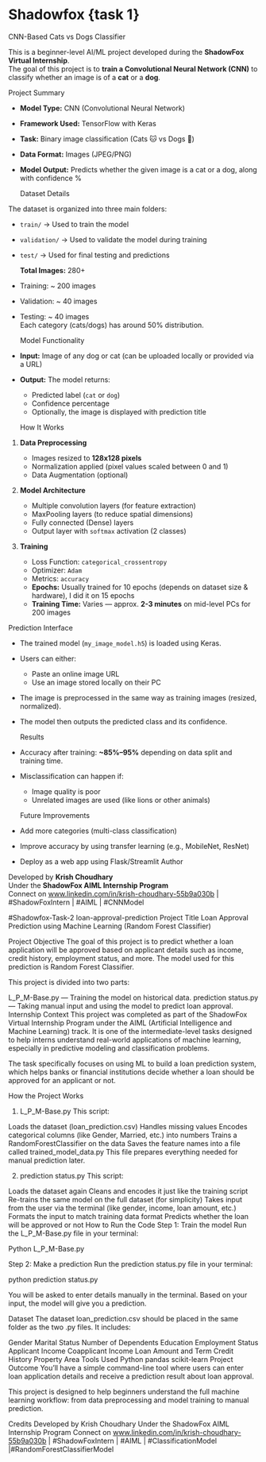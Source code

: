 # Shadowfox {task 1}
CNN-Based Cats vs Dogs Classifier

This is a beginner-level AI/ML project developed during the **ShadowFox Virtual Internship**.  
The goal of this project is to **train a Convolutional Neural Network (CNN)** to classify whether an image is of a **cat** or a **dog**.

 

  Project Summary

- **Model Type:** CNN (Convolutional Neural Network)
- **Framework Used:** TensorFlow with Keras
- **Task:** Binary image classification (Cats 🐱 vs Dogs 🐶)
- **Data Format:** Images (JPEG/PNG)
- **Model Output:** Predicts whether the given image is a cat or a dog, along with confidence %

 
  Dataset Details

The dataset is organized into three main folders:

- `train/` → Used to train the model  
- `validation/` → Used to validate the model during training  
- `test/` → Used for final testing and predictions  

  **Total Images:** 280+  
- Training: ~ 200 images  
- Validation: ~ 40 images  
- Testing: ~ 40 images  
Each category (cats/dogs) has around 50% distribution.

 

  Model Functionality

- **Input:** Image of any dog or cat (can be uploaded locally or provided via a URL)
- **Output:** The model returns:
  - Predicted label (`cat` or `dog`)
  - Confidence percentage
  - Optionally, the image is displayed with prediction title

 

  How It Works

1. **Data Preprocessing**
   - Images resized to **128x128 pixels**
   - Normalization applied (pixel values scaled between 0 and 1)
   - Data Augmentation (optional)

2. **Model Architecture**
   - Multiple convolution layers (for feature extraction)
   - MaxPooling layers (to reduce spatial dimensions)
   - Fully connected (Dense) layers
   - Output layer with `softmax` activation (2 classes)

3. **Training**
   - Loss Function: `categorical_crossentropy`
   - Optimizer: `Adam`
   - Metrics: `accuracy`
   - **Epochs:** Usually trained for 10 epochs (depends on dataset size & hardware), I did it on 15 epochs
   - **Training Time:** Varies — approx. **2-3 minutes** on mid-level PCs for 200 images

 

Prediction Interface

- The trained model (`my_image_model.h5`) is loaded using Keras.
- Users can either:
  - Paste an online image URL
  - Use an image stored locally on their PC
- The image is preprocessed in the same way as training images (resized, normalized).
- The model then outputs the predicted class and its confidence.

 

  Results

- Accuracy after training: **~85%–95%** depending on data split and training time.
- Misclassification can happen if:
  - Image quality is poor
  - Unrelated images are used (like lions or other animals)
 

  Future Improvements

- Add more categories (multi-class classification)
- Improve accuracy by using transfer learning (e.g., MobileNet, ResNet)
- Deploy as a web app using Flask/Streamlit
Author

Developed by **Krish Choudhary**  
Under the **ShadowFox AIML Internship Program**  
Connect on  www.linkedin.com/in/krish-choudhary-55b9a030b | #ShadowFoxIntern | #AIML | #CNNModel








#Shadowfox-Task-2
loan-approval-prediction
Project Title
Loan Approval Prediction using Machine Learning (Random Forest Classifier)

Project Objective
The goal of this project is to predict whether a loan application will be approved based on applicant details such as income, credit history, employment status, and more. The model used for this prediction is Random Forest Classifier.

This project is divided into two parts:

L_P_M-Base.py — Training the model on historical data.
prediction status.py — Taking manual input and using the model to predict loan approval.
Internship Context
This project was completed as part of the ShadowFox Virtual Internship Program under the AIML (Artificial Intelligence and Machine Learning) track. It is one of the intermediate-level tasks designed to help interns understand real-world applications of machine learning, especially in predictive modeling and classification problems.

The task specifically focuses on using ML to build a loan prediction system, which helps banks or financial institutions decide whether a loan should be approved for an applicant or not.

How the Project Works
1. L_P_M-Base.py
This script:

Loads the dataset (loan_prediction.csv)
Handles missing values
Encodes categorical columns (like Gender, Married, etc.) into numbers
Trains a RandomForestClassifier on the data
Saves the feature names into a file called trained_model_data.py
This file prepares everything needed for manual prediction later.

2. prediction status.py
This script:

Loads the dataset again
Cleans and encodes it just like the training script
Re-trains the same model on the full dataset (for simplicity)
Takes input from the user via the terminal (like gender, income, loan amount, etc.)
Formats the input to match training data format
Predicts whether the loan will be approved or not
How to Run the Code
Step 1: Train the model
Run the L_P_M-Base.py file in your terminal:

Python L_P_M-Base.py

Step 2: Make a prediction
Run the prediction status.py file in your terminal:

python prediction status.py

You will be asked to enter details manually in the terminal. Based on your input, the model will give you a prediction.

Dataset
The dataset loan_prediction.csv should be placed in the same folder as the two .py files. It includes:

Gender
Marital Status
Number of Dependents
Education
Employment Status
Applicant Income
Coapplicant Income
Loan Amount and Term
Credit History
Property Area
Tools Used
Python
pandas
scikit-learn
Project Outcome
You’ll have a simple command-line tool where users can enter loan application details and receive a prediction result about loan approval.

This project is designed to help beginners understand the full machine learning workflow: from data preprocessing and model training to manual prediction.

Credits
Developed by Krish Choudhary Under the ShadowFox AIML Internship Program Connect on www.linkedin.com/in/krish-choudhary-55b9a030b | #ShadowFoxIntern | #AIML | #ClassificationModel |#RandomForestClassifierModel

